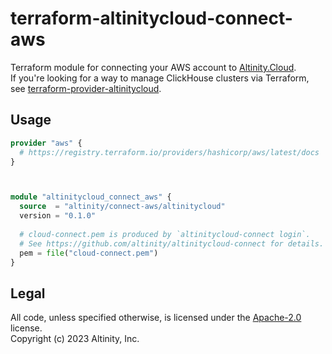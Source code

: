 # terraform-altinitycloud-connect-aws

Terraform module for connecting your AWS account to [Altinity.Cloud](https://altinity.cloud/anywhere).  
If you're looking for a way to manage ClickHouse clusters via Terraform,
see [terraform-provider-altinitycloud](https://github.com/altinity/terraform-provider-altinitycloud).

## Usage

```terraform
provider "aws" {
  # https://registry.terraform.io/providers/hashicorp/aws/latest/docs
}



module "altinitycloud_connect_aws" {
  source  = "altinity/connect-aws/altinitycloud"
  version = "0.1.0"
  
  # cloud-connect.pem is produced by `altinitycloud-connect login`.
  # See https://github.com/altinity/altinitycloud-connect for details.
  pem = file("cloud-connect.pem")
}
```

## Legal

All code, unless specified otherwise, is licensed under the [Apache-2.0](LICENSE) license.  
Copyright (c) 2023 Altinity, Inc.
